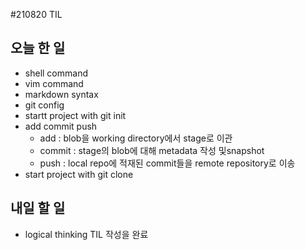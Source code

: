 #210820 TIL


## 오늘 한 일

- shell command
- vim command
- markdown syntax
- git config
- startt project with git init
- add commit push
	- add : blob을 working directory에서 stage로 이관
	- commit : stage의 blob에 대해 metadata 작성 및snapshot
	- push : local repo에 적재된 commit들을 remote repository로 이송
- start project with git clone



## 내일 할 일

- logical thinking TIL 작성을 완료
